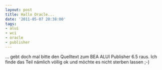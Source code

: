 ```yaml
---
layout: post
title: Hallo Oracle...
date: '2011-05-07 20:38:00'
tags:
- alui
- wci
- oracle
- publisher
---
```


&#8230; gebt doch mal bitte den Quelltext zum BEA ALUI Publisher 6.5 raus. Ich finde das Teil nämlich völlig ok und möchte es nicht sterben lassen ;-)